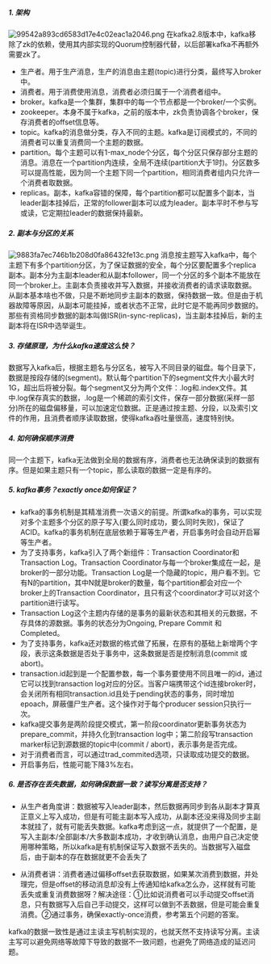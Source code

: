 ##### 1. 架构
![99542a893cd6583d17e4c02eac1a2046.png](en-resource://database/1207:1)
在kafka2.8版本中，kafka移除了zk的依赖，使用其内部实现的Quorum控制器代替，以后部署kafka不再额外需要zk了。
* 生产者。用于生产消息，生产的消息由主题(topic)进行分类，最终写入broker中。
* 消费者。用于消费使用消息，消费者必须归属于一个消费者组中。
* broker。kafka是一个集群，集群中的每一个节点都是一个broker/一个实例。
* zookeeper。本身不属于kafka，之前的版本中，zk负责协调各个broker，保存消费者的offset信息等。
* topic。kafka的消息做分类，存入不同的主题。kafka是订阅模式的，不同的消费者可以重复消费同一个主题的数据。
* partition。每个主题可以有1-max_node个分区，每个分区只保存部分主题的消息。消息在一个partition内连续，全局不连续(partition大于1时)。分区数多可以提高性能，因为同一个主题下同一个partition，相同消费者组内只允许一个消费者取数据。
* replicas。副本，kafka容错的保障，每个partition都可以配置多个副本，当leader副本挂掉后，正常的follower副本可以成为leader。副本平时不参与写或读，它定期拉leader的数据保持最新。

##### 2. 副本与分区的关系
![9883fa7ec746b1b208d0fa86432fe13c.png](en-resource://database/1209:1)
消息按主题写入kafka中，每个主题下有多个partition分区，为了保证数据的安全，每个分区要配置多个replica副本。副本分为主副本leader和从副本follower，同一个分区的多个副本不能放在同一个broker上。主副本负责接收并写入数据，并接收消费者的请求读取数据。从副本基本啥也不做，只是不断地同步主副本的数据，保持数据一致。但是由于机器故障等原因，从副本可能挂掉，或者状态不正常，此时它是不能再同步数据的。那些有资格同步数据的副本叫做ISR(in-sync-replicas)，当主副本挂掉后，新的主副本将在ISR中选举诞生。

##### 3. 存储原理，为什么kafka速度这么快？
数据写入kafka后，根据主题名与分区名，被写入不同目录的磁盘。每个目录下，数据是按段存储的(segment)。默认每个partition下的segment文件大小最大时1G，超出后将被分裂。每个segment又分为两个文件：.log和.index文件。其中.log保存真实的数据，.log是一个稀疏的索引文件，保存一部分数据(采样一部分)所在的磁盘偏移量，可以加速定位数据。正是通过按主题、分段，以及索引文件的作用，且消费者顺序读取数据，使得kafka吞吐量很高，速度特别快。

##### 4. 如何确保顺序消费
同一个主题下，kafka无法做到全局的数据有序，消费者也无法确保读到的数据有序。但是如果主题只有一个topic，那么读取的数据一定是有序的。

##### 5. kafka事务？exactly once如何保证？
* kafka的事务机制是其精准消费一次语义的前提。所谓kafka的事务，可以实现对多个主题多个分区的原子写入(要么同时成功，要么同时失败)，保证了ACID。kafka的事务机制在底层依赖于幂等生产者，开启事务时会自动开启幂等生产者。
* 为了支持事务，kafka引入了两个新组件：Transaction Coordinator和Transaction Log。Transaction Coordinator与每一个broker集成在一起，是broker的一部分功能。Transaction Log是一个隐藏的topic，用户看不到。它有N的partition，其中N就是broker的数量，每个partition都会对应一个broker上的Transaction Coordinator，且只有这个coordinator才可以对这个partition进行读写。
* Transaction Log这个主题内存储的是事务的最新状态和其相关的元数据，不存具体的源数据。事务的状态分为Ongoing, Prepare Commit 和 Completed。
* 为了支持事务，kafka还对数据的格式做了拓展，在原有的基础上新增两个字段，表示这条数据是否处于事务中，这条数据是否是控制消息(commit 或 abort)。
* transaction.id起到是一个配置参数，每一个事务要使用不同且唯一的id，通过它可以找到transaction log对应的分区。当客户端携带这个id连接broker时，会关闭所有相同transaction.id且处于pending状态的事务，同时增加epoach，屏蔽僵尸生产者。这个操作对于每个producer session只执行一次。
* kafka提交事务是两阶段提交模式，第一阶段coordinator更新事务状态为prepare_commit，并持久化到transaction log中；第二阶段写transaction marker标记到源数据的topic中(commit / abort)，表示事务是否完成。
* 对于消费者而言，可以通过trad_commited选项，只读取成功提交的数据。
* 开启事务后，性能可能下降3%左右。


##### 6. 是否存在丢失数据，如何确保数据一致？读写分离是否支持？
* 从生产者角度讲：数据被写入leader副本，然后数据再同步到各从副本才算真正意义上写入成功，但是有可能主副本写入成功，从副本还没来得及同步主副本就挂了，就有可能丢失数据。kafka考虑到这一点，就提供了一个配置，是写入主副本/全部副本/大多数副本成功，才收到确认消息，由用户自己决定使用哪种策略，所以kafka是有机制保证写入数据不丢失的。当数据写入磁盘后，由于副本的存在数据就更不会丢失了

* 从消费者讲：消费者通过偏移offset去获取数据，如果某次消费到数据，并处理完，但是offset的移动消息却没有上传通知给kafka怎么办，这样就有可能丢失或重复消费数据呀？解决途径：①比如说消费者可以手动提交offset消息，只有数据写入后自己手动提交，这样可以做到不丢数据，但是可能会重复消费。②通过事务，确保exactly-once消费，参考第五个问题的答案。

kafka的数据一致性是通过主读主写机制实现的，也就天然不支持读写分离。主读主写可以避免网络等故障下导致的数据不一致问题，也避免了网络造成的延迟问题。

